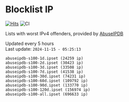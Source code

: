 # Blocklist IP

[![Hits](https://hits.seeyoufarm.com/api/count/incr/badge.svg?url=https%3A%2F%2Fgithub.com%2Fborestad%2Fblocklist-ip%2F&count_bg=%2379C83D&title_bg=%23555555&icon=&icon_color=%23E7E7E7&title=hits&edge_flat=false)](https://hits.seeyoufarm.com)  ![CI](https://img.shields.io/github/workflow/status/borestad/blocklist-ip/CI?style=flat-square)

Lists with worst IPv4 offenders, provided by [AbuseIPDB](https://www.abuseipdb.com/)

<!-- FOOTER-PLACEHOLDER -->
Updated every 5 hours<br>
Last update: `2024-11-15 - 05:25:13`
```
abuseipdb-s100-1d.ipset (24259 ip)
abuseipdb-s100-2d.ipset (30423 ip)
abuseipdb-s100-3d.ipset (33508 ip)
abuseipdb-s100-7d.ipset (41538 ip)
abuseipdb-s100-30d.ipset (74231 ip)
abuseipdb-s100-60d.ipset (109792 ip)
abuseipdb-s100-90d.ipset (133770 ip)
abuseipdb-s100-120d.ipset (156974 ip)
abuseipdb-s100-all.ipset (696633 ip)
```
